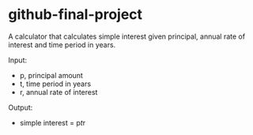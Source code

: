 # github-final-project

A calculator that calculates simple interest given principal, annual rate of interest and time period in years.  

Input:  
   - p, principal amount  
   - t, time period in years  
   - r, annual rate of interest


Output:  
   - simple interest = p*t*r  
